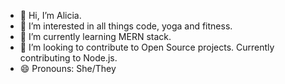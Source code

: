 - 👋 Hi, I’m Alicia.
- 👀 I’m interested in all things code, yoga and fitness.
- 🌱 I’m currently learning MERN stack.
- 💞️ I’m looking to contribute to Open Source projects. Currently contributing to Node.js.
- 😄 Pronouns: She/They
